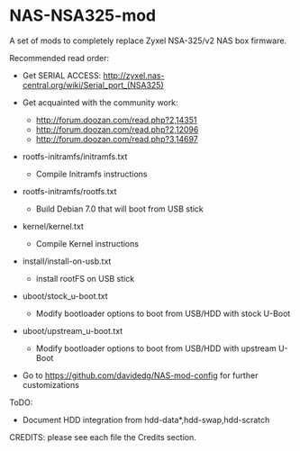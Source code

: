 NAS-NSA325-mod
==============

A set of mods to completely replace Zyxel NSA-325/v2 NAS box firmware.


Recommended read order:

- Get SERIAL ACCESS: http://zyxel.nas-central.org/wiki/Serial_port_(NSA325)

- Get acquainted with the community work:
	- http://forum.doozan.com/read.php?2,14351
	- http://forum.doozan.com/read.php?2,12096
	- http://forum.doozan.com/read.php?3,14697

- rootfs-initramfs/initramfs.txt
	- Compile Initramfs instructions

- rootfs-initramfs/rootfs.txt
	- Build Debian 7.0 that will boot from USB stick

- kernel/kernel.txt
	- Compile Kernel instructions

- install/install-on-usb.txt
	- install rootFS on USB stick

- uboot/stock_u-boot.txt
	- Modify bootloader options to boot from USB/HDD with stock U-Boot

- uboot/upstream_u-boot.txt
	- Modify bootloader options to boot from USB/HDD with upstream U-Boot

- Go to https://github.com/davidedg/NAS-mod-config for further customizations



ToDO:

- Document HDD integration from hdd-data*,hdd-swap,hdd-scratch


CREDITS: please see each file the Credits section.